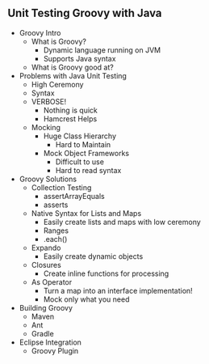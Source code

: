 Unit Testing Groovy with Java
---

* Groovy Intro
	* What is Groovy?
		* Dynamic language running on JVM
		* Supports Java syntax
	* What is Groovy good at?
* Problems with Java Unit Testing
	* High Ceremony
	* Syntax
	* VERBOSE!
		* Nothing is quick
		* Hamcrest Helps
	* Mocking
	 	* Huge Class Hierarchy
			* Hard to Maintain
		* Mock Object Frameworks
			* Difficult to use
			* Hard to read syntax
* Groovy Solutions
	* Collection Testing
		* assertArrayEquals
		* asserts 
	* Native Syntax for Lists and Maps
		* Easily create lists and maps with low ceremony
		* Ranges
		* .each()
	* Expando
		* Easily create dynamic objects
	* Closures
		* Create inline functions for processing
	* As Operator
		* Turn a map into an interface implementation!
		* Mock only what you need
* Building Groovy 
	* Maven
	* Ant
	* Gradle
* Eclipse Integration
	* Groovy Plugin 
		
	